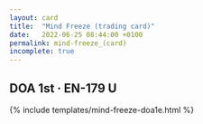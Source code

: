 ```yaml
---
layout: card
title:  "Mind Freeze (trading card)"
date:   2022-06-25 08:44:00 +0100
permalink: mind-freeze_(card)
incomplete: true
---
```


## DOA 1st &middot; EN-179 U

{% include templates/mind-freeze-doa1e.html %}